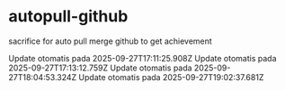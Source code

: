 # autopull-github
sacrifice for auto pull merge github to get achievement

Update otomatis pada 2025-09-27T17:11:25.908Z
Update otomatis pada 2025-09-27T17:13:12.759Z
Update otomatis pada 2025-09-27T18:04:53.324Z
Update otomatis pada 2025-09-27T19:02:37.681Z